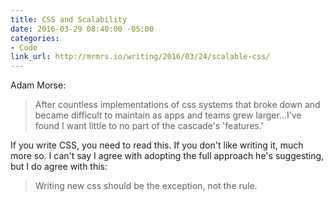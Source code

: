 ```yaml
---
title: CSS and Scalability
date: 2016-03-29 08:40:00 -05:00
categories:
- Code
link_url: http://mrmrs.io/writing/2016/03/24/scalable-css/
---
```


Adam Morse:

> After countless implementations of css systems that broke down and became difficult to maintain as apps and teams grew larger...I've found I want little to no part of the cascade's 'features.'

If you write CSS, you need to read this. If you don't like writing it, much more so. I can't say I agree with adopting the full approach he's suggesting, but I do agree with this:

> Writing new css should be the exception, not the rule.
